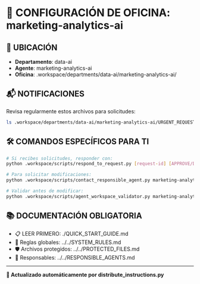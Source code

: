 # 🤖 CONFIGURACIÓN DE OFICINA: marketing-analytics-ai

## 📍 UBICACIÓN
- **Departamento**: data-ai
- **Agente**: marketing-analytics-ai
- **Oficina**: .workspace/departments/data-ai/marketing-analytics-ai/

## 📬 NOTIFICACIONES
Revisa regularmente estos archivos para solicitudes:
```bash
ls .workspace/departments/data-ai/marketing-analytics-ai/URGENT_REQUEST_*.json
```

## 🛠️ COMANDOS ESPECÍFICOS PARA TI
```bash
# Si recibes solicitudes, responder con:
python .workspace/scripts/respond_to_request.py [request-id] [APPROVE/DENY] "[motivo]"

# Para solicitar modificaciones:
python .workspace/scripts/contact_responsible_agent.py marketing-analytics-ai [archivo] "[motivo]"

# Validar antes de modificar:
python .workspace/scripts/agent_workspace_validator.py marketing-analytics-ai [archivo]
```

## 📚 DOCUMENTACIÓN OBLIGATORIA
- 📋 LEER PRIMERO: ./QUICK_START_GUIDE.md
- 📖 Reglas globales: ../../SYSTEM_RULES.md
- 🛡️ Archivos protegidos: ../../PROTECTED_FILES.md
- 👥 Responsables: ../../RESPONSIBLE_AGENTS.md

---
**🔄 Actualizado automáticamente por distribute_instructions.py**
